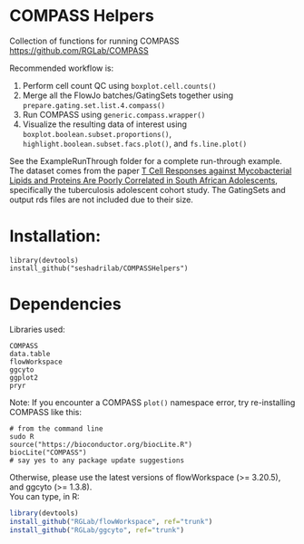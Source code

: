 # COMPASS Helpers
Collection of functions for running COMPASS https://github.com/RGLab/COMPASS

Recommended workflow is:
1. Perform cell count QC using `boxplot.cell.counts()`
2. Merge all the FlowJo batches/GatingSets together using `prepare.gating.set.list.4.compass()`
3. Run COMPASS using `generic.compass.wrapper()`
4. Visualize the resulting data of interest using `boxplot.boolean.subset.proportions()`, `highlight.boolean.subset.facs.plot()`, and `fs.line.plot()`

See the ExampleRunThrough folder for a complete run-through example. The dataset comes from the paper [T Cell Responses against Mycobacterial Lipids and Proteins Are Poorly Correlated in South African Adolescents](http://www.jimmunol.org/content/195/10/4595.long), specifically the tuberculosis adolescent cohort study. The GatingSets and output rds files are not included due to their size.

# Installation:

```
library(devtools)
install_github("seshadrilab/COMPASSHelpers")
```

# Dependencies

Libraries used:

```
COMPASS
data.table
flowWorkspace
ggcyto
ggplot2
pryr
```

Note: If you encounter a COMPASS `plot()` namespace error, try re-installing COMPASS like this:  
```
# from the command line
sudo R
source("https://bioconductor.org/biocLite.R")
biocLite("COMPASS")
# say yes to any package update suggestions
```

Otherwise, please use the latest versions of flowWorkspace (>= 3.20.5), and ggcyto (>= 1.3.8).  
You can type, in R: 
```r
library(devtools)
install_github("RGLab/flowWorkspace", ref="trunk")
install_github("RGLab/ggcyto", ref="trunk")
```